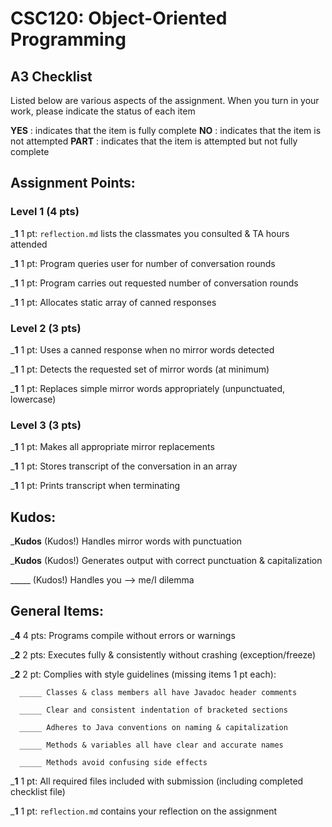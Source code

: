 # CSC120: Object-Oriented Programming
## A3 Checklist

Listed below are various aspects of the assignment.  When you turn in your work, please indicate the status of each item

**YES** : indicates that the item is fully complete
**NO** : indicates that the item is not attempted
**PART** : indicates that the item is attempted but not fully complete


## Assignment Points:

### Level 1 (4 pts)

___1__ 1 pt: `reflection.md` lists the classmates you consulted & TA hours attended

___1__ 1 pt: Program queries user for number of conversation rounds

___1__ 1 pt: Program carries out requested number of conversation rounds

___1__ 1 pt: Allocates static array of canned responses

### Level 2 (3 pts)

___1__ 1 pt: Uses a canned response when no mirror words detected

___1__ 1 pt: Detects the requested set of mirror words (at minimum)

___1__ 1 pt: Replaces simple mirror words appropriately (unpunctuated, lowercase)

### Level 3 (3 pts)

___1__ 1 pt: Makes all appropriate mirror replacements

___1__ 1 pt: Stores transcript of the conversation in an array

___1__ 1 pt: Prints transcript when terminating

## Kudos:

___Kudos__ (Kudos!) Handles mirror words with punctuation

___Kudos__ (Kudos!) Generates output with correct punctuation & capitalization

_____ (Kudos!) Handles you --> me/I dilemma



## General Items:

___4__ 4 pts: Programs compile without errors or warnings

___2__ 2 pts: Executes fully & consistently without crashing (exception/freeze)

___2__ 2 pt: Complies with style guidelines (missing items 1 pt each):

      _____ Classes & class members all have Javadoc header comments

      _____ Clear and consistent indentation of bracketed sections

      _____ Adheres to Java conventions on naming & capitalization

      _____ Methods & variables all have clear and accurate names

      _____ Methods avoid confusing side effects

___1__ 1 pt: All required files included with submission (including completed checklist file)

___1__ 1 pt: `reflection.md` contains your reflection on the assignment
